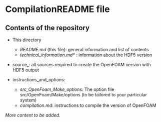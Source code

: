 # CompilationREADME file

## Contents of the repository

* This directory
  * _README.md_ (this file): general information and list of contents
  * _technical_information.md*_ : information about the HDF5 version

* source_: all sources required to create the OpenFOAM version with HDF5 output

* instructions_and_options:
  *  _src\_OpenFoam\_Make\_options_: The option file src/OpenFoam/Make/options (to be tailored to your particular system)
  * _compilation.md_: instructions to compile the version of OpenFOAM

*More content to be added.*
